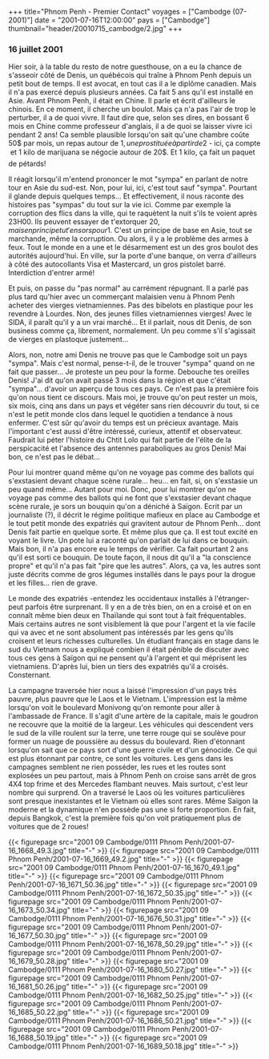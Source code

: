 +++
title="Phnom Penh - Premier Contact"
voyages = ["Cambodge (07-2001)"]
date = "2001-07-16T12:00:00"
pays = ["Cambodge"]
thumbnail="header/20010715_cambodge/2.jpg"
+++
###  16 juillet 2001

Hier soir, à la table du resto de notre guesthouse, on a eu la chance de s'asseoir 
côté de Denis, un québécois qui traîne à Phnom Penh depuis un petit bout de 
temps. Il est avocat, en tout cas il a le diplôme canadien. Mais il n'a pas 
exercé depuis plusieurs années. Ca fait 5 ans qu'il est installé en Asie. Avant 
Phnom Penh, il était en Chine. Il parle et écrit d'ailleurs le chinois. En ce 
moment, il cherche un boulot. Mais ça n'a pas l'air de trop le perturber, il 
a de quoi vivre. Il faut dire que, selon ses dires, en bossant 6 mois en Chine 
comme professeur d'anglais, il a de quoi se laisser vivre ici pendant 2 ans! 
Ca semble plausible lorsqu'on sait qu'une chambre coûte 50$ par mois, un repas 
autour de 1$, une prostituée à partir de 2$ - ici, ça compte  et 1 kilo de 
marijuana se négocie autour de 20$. Et 1 kilo, ça fait un paquet de pétards!

Il réagit lorsqu'il m'entend prononcer le mot "sympa" en parlant de notre tour 
en Asie du sud-est. Non, pour lui, ici, c'est tout sauf "sympa". Pourtant il 
glande depuis quelques temps... Et effectivement, il nous raconte des histoires 
pas "sympas" du tout sur la vie ici. Comme par exemple la corruption des flics 
dans la ville, qui te raquètent la nuit s'ils te voient après 23H00. Ils peuvent 
essayer de t'extorquer 20$, mais en principe tu t'en sors pour 1$. C'est un 
principe de base en Asie, tout se marchande, même la corruption. Ou alors, il 
y a le problème des armes à feux. Tout le monde en a une et le désarmement est 
un des gros boulot des autorités aujourd'hui. En ville, sur la porte d'une banque, 
on verra d'ailleurs à côté des autocollants Visa et Mastercard, un gros pistolet 
barré. Interdiction d'entrer armé!

Et puis, on passe du "pas normal" au carrément répugnant. Il a parlé pas plus 
tard qu'hier avec un commerçant malaisien venu à Phnom Penh acheter des vierges 
vietnamiennes. Pas des bibelots en plastique pour les revendre à Lourdes. Non, 
des jeunes filles vietnamiennes vierges! Avec le SIDA, il paraît qu'il y a un 
vrai marché... Et il parlait, nous dit Denis, de son business comme ça, librement, 
normalement. Un peu comme s'il s'agissait de vierges en plastoque justement... 


Alors, non, notre ami Denis ne trouve pas que le Cambodge soit un pays "sympa". 
Mais c'est normal, pense-t-il, de le trouver "sympa" quand on ne fait que passer... 
Je proteste un peu pour la forme. Debouche tes oreilles Denis! J'ai dit qu'on 
avait passé 3 mois dans la région et que c'était "sympa"... d'avoir un aperçu 
de tous ces pays. Ce n'est pas la première fois qu'on nous tient ce discours. 
Mais moi, je trouve qu'on peut rester un mois, six mois, cinq ans dans un pays 
et végéter sans rien découvrir du tout, si ce n'est le petit monde clos dans 
lequel le quotidien a tendance à nous enfermer. C'est sûr qu'avoir du temps 
est un précieux avantage. Mais l'important c'est aussi d'être intéressé, curieux, 
attentif et observateur. Faudrait lui péter l'histoire du Chtit Lolo qui fait 
partie de l'élite de la perspicacité et l'absence des antennes paraboliques 
au gros Denis! Mai bon, ce n'est pas le débat... 

Pour lui montrer quand même qu'on ne voyage pas comme des ballots qui s'exstasient 
devant chaque scène rurale... heu... en fait, si, on s'exstasie un peu quand 
même... Autant pour moi. Donc, pour lui montrer qu'on ne voyage pas comme des 
ballots qui ne font que s'exstasier devant chaque scène rurale, je sors un bouquin 
qu'on a déniché à Saïgon. Ecrit par un journaliste (?), il décrit le régime 
politique mafieux en place au Cambodge et le tout petit monde des expatriés 
qui gravitent autour de Phnom Penh... dont Denis fait partie en quelque sorte. 
Et même plus que ça. Il est tout excité en voyant le livre. Un pote lui a raconté 
qu'on parlait de lui dans ce bouquin. Mais bon, il n'a pas encore eu le temps 
de vérifier. Ca fait pourtant 2 ans qu'il est sorti ce bouquin. De toute façon, 
il nous dit qu'il a "la conscience propre" et qu'il n'a pas fait "pire que les 
autres". Alors, ça va, les autres sont juste décrits comme de gros légumes installés 
dans le pays pour la drogue et les filles... rien de grave. 

Le monde des expatriés -entendez les occidentaux installés à l'étranger- peut 
parfois être surprenant. Il y en a de très bien, on en a croisé et on en connaît 
même bien deux en Thaïlande qui sont tout à fait fréquentables. Mais certains 
autres ne sont visiblement là que pour l'argent et la vie facile qui va avec 
et ne sont absolument pas intéressés par les gens qu'ils croisent et leurs richesses 
culturelles. Un étudiant français en stage dans le sud du Vietnam nous a expliqué 
combien il était pénible de discuter avec tous ces gens à Saïgon qui ne pensent 
qu'à l'argent et qui méprisent les vietnamiens. D'après lui, bien un tiers des 
expatriés qu'il a croisés. Consternant.

La campagne traversée hier nous a laissé l'impression d'un pays très pauvre, 
plus pauvre que le Laos et le Vietnam. L'impression est la même lorsqu'on voit 
le boulevard Monivong qu'on remonte pour aller à l'ambassade de France. Il s'agit 
d'une artère de la capitale, mais le goudron ne recouvre que la moitié de la 
largeur. Les véhicules qui descendent vers le sud de la ville roulent sur la 
terre, une terre rouge qui se soulève pour former un nuage de poussière au dessus 
du boulevard. Rien d'étonnant lorsqu'on sait que ce pays sort d'une guerre civile 
et d'un génocide. Ce qui est plus étonnant par contre, ce sont les voitures. 
Les gens dans les campagnes semblent ne rien posséder, les rues et les routes 
sont explosées un peu partout, mais à Phnom Penh on croise sans arrêt de gros 
4X4 top frime et des Mercedes flambant neuves. Mais surtout, c'est leur nombre 
qui surprend. On a traversé le Laos où les voitures particulières sont presque 
inexistantes et le Vietnam où elles sont rares. Même Saïgon la moderne et la 
dynamique n'en possède pas une si forte proportion. En fait, depuis Bangkok, 
c'est la première fois qu'on voit pratiquement plus de voitures que de 2 roues!


<div id="TOTO">{{< figurepage src="2001 09 Cambodge/0111 Phnom Penh/2001-07-16_1668_49.3.jpg" title="-"  >}}
{{< figurepage src="2001 09 Cambodge/0111 Phnom Penh/2001-07-16_1669_49.2.jpg" title="-"  >}}
{{< figurepage src="2001 09 Cambodge/0111 Phnom Penh/2001-07-16_1670_49.1.jpg" title="-"  >}}
{{< figurepage src="2001 09 Cambodge/0111 Phnom Penh/2001-07-16_1671_50.36.jpg" title="-"  >}}
{{< figurepage src="2001 09 Cambodge/0111 Phnom Penh/2001-07-16_1672_50.35.jpg" title="-"  >}}
{{< figurepage src="2001 09 Cambodge/0111 Phnom Penh/2001-07-16_1673_50.34.jpg" title="-"  >}}
{{< figurepage src="2001 09 Cambodge/0111 Phnom Penh/2001-07-16_1676_50.31.jpg" title="-"  >}}
{{< figurepage src="2001 09 Cambodge/0111 Phnom Penh/2001-07-16_1677_50.30.jpg" title="-"  >}}
{{< figurepage src="2001 09 Cambodge/0111 Phnom Penh/2001-07-16_1678_50.29.jpg" title="-"  >}}
{{< figurepage src="2001 09 Cambodge/0111 Phnom Penh/2001-07-16_1679_50.28.jpg" title="-"  >}}
{{< figurepage src="2001 09 Cambodge/0111 Phnom Penh/2001-07-16_1680_50.27.jpg" title="-"  >}}
{{< figurepage src="2001 09 Cambodge/0111 Phnom Penh/2001-07-16_1681_50.26.jpg" title="-"  >}}
{{< figurepage src="2001 09 Cambodge/0111 Phnom Penh/2001-07-16_1682_50.25.jpg" title="-"  >}}
{{< figurepage src="2001 09 Cambodge/0111 Phnom Penh/2001-07-16_1685_50.22.jpg" title="-"  >}}
{{< figurepage src="2001 09 Cambodge/0111 Phnom Penh/2001-07-16_1686_50.21.jpg" title="-"  >}}
{{< figurepage src="2001 09 Cambodge/0111 Phnom Penh/2001-07-16_1688_50.19.jpg" title="-"  >}}
{{< figurepage src="2001 09 Cambodge/0111 Phnom Penh/2001-07-16_1689_50.18.jpg" title="-"  >}}
</DIV>

